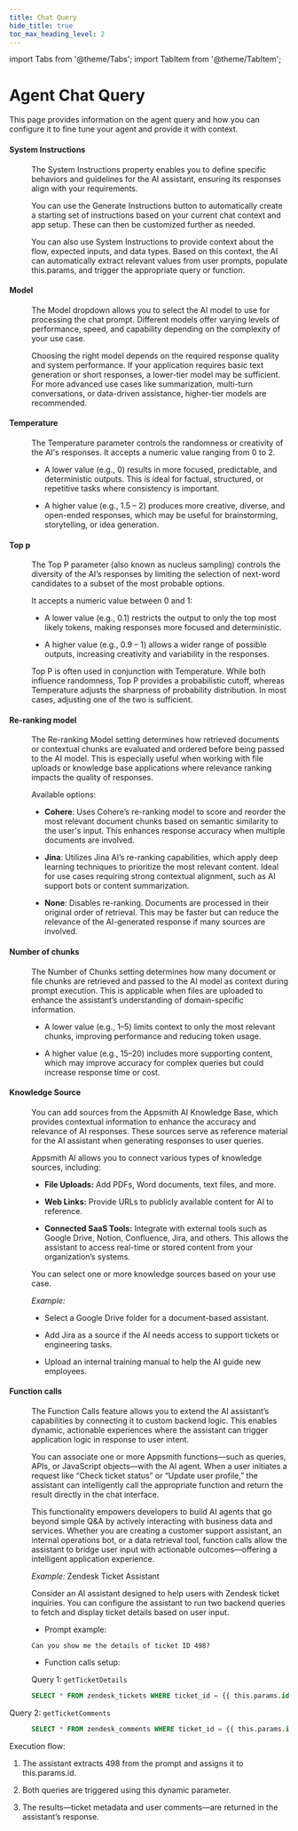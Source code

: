 ```yaml
---
title: Chat Query
hide_title: true
toc_max_heading_level: 2
---
```

import Tabs from '@theme/Tabs';
import TabItem from '@theme/TabItem';

<!-- vale off -->

<div className="tag-wrapper">
 <h1>Agent Chat Query</h1>
</div>

<!-- vale on -->
This page provides information on the agent query and how you can configure it to fine tune your agent and provide it with context.

#### System Instructions

<dd>

The System Instructions property enables you to define specific behaviors and guidelines for the AI assistant, ensuring its responses align with your requirements. 

You can use the Generate Instructions button to automatically create a starting set of instructions based on your current chat context and app setup. These can then be customized further as needed.

You can also use System Instructions to provide context about the flow, expected inputs, and data types. Based on this context, the AI can automatically extract relevant values from user prompts, populate this.params, and trigger the appropriate query or function.


</dd>

#### Model

<dd>

The Model dropdown allows you to select the AI model to use for processing the chat prompt. Different models offer varying levels of performance, speed, and capability depending on the complexity of your use case.

Choosing the right model depends on the required response quality and system performance. If your application requires basic text generation or short responses, a lower-tier model may be sufficient. For more advanced use cases like summarization, multi-turn conversations, or data-driven assistance, higher-tier models are recommended.

</dd>

#### Temperature

<dd>

The Temperature parameter controls the randomness or creativity of the AI's responses. It accepts a numeric value ranging from 0 to 2.

- A lower value (e.g., 0) results in more focused, predictable, and deterministic outputs. This is ideal for factual, structured, or repetitive tasks where consistency is important.

- A higher value (e.g., 1.5 – 2) produces more creative, diverse, and open-ended responses, which may be useful for brainstorming, storytelling, or idea generation.

</dd>


#### Top p

<dd>

The Top P parameter (also known as nucleus sampling) controls the diversity of the AI’s responses by limiting the selection of next-word candidates to a subset of the most probable options.

It accepts a numeric value between 0 and 1:

- A lower value (e.g., 0.1) restricts the output to only the top most likely tokens, making responses more focused and deterministic.

- A higher value (e.g., 0.9 – 1) allows a wider range of possible outputs, increasing creativity and variability in the responses.

Top P is often used in conjunction with Temperature. While both influence randomness, Top P provides a probabilistic cutoff, whereas Temperature adjusts the sharpness of probability distribution. In most cases, adjusting one of the two is sufficient.

</dd>

#### Re-ranking model

<dd>

The Re-ranking Model setting determines how retrieved documents or contextual chunks are evaluated and ordered before being passed to the AI model. This is especially useful when working with file uploads or knowledge base applications where relevance ranking impacts the quality of responses.

Available options:

- **Cohere**: Uses Cohere’s re-ranking model to score and reorder the most relevant document chunks based on semantic similarity to the user's input. This enhances response accuracy when multiple documents are involved.

- **Jina**: Utilizes Jina AI’s re-ranking capabilities, which apply deep learning techniques to prioritize the most relevant content. Ideal for use cases requiring strong contextual alignment, such as AI support bots or content summarization.

- **None**: Disables re-ranking. Documents are processed in their original order of retrieval. This may be faster but can reduce the relevance of the AI-generated response if many sources are involved.


</dd>


#### Number of chunks

<dd>

The Number of Chunks setting determines how many document or file chunks are retrieved and passed to the AI model as context during prompt execution. This is applicable when files are uploaded to enhance the assistant’s understanding of domain-specific information.

- A lower value (e.g., 1–5) limits context to only the most relevant chunks, improving performance and reducing token usage.

- A higher value (e.g., 15–20) includes more supporting content, which may improve accuracy for complex queries but could increase response time or cost.

</dd>

#### Knowledge Source

<dd>

You can add sources from the Appsmith AI Knowledge Base, which provides contextual information to enhance the accuracy and relevance of AI responses. These sources serve as reference material for the AI assistant when generating responses to user queries.

Appsmith AI allows you to connect various types of knowledge sources, including:

- **File Uploads:** Add PDFs, Word documents, text files, and more.

- **Web Links:** Provide URLs to publicly available content for AI to reference.

- **Connected SaaS Tools:** Integrate with external tools such as Google Drive, Notion, Confluence, Jira, and others. This allows the assistant to access real-time or stored content from your organization’s systems.

You can select one or more knowledge sources based on your use case. 

*Example:*

- Select a Google Drive folder for a document-based assistant.

- Add Jira as a source if the AI needs access to support tickets or engineering tasks.

- Upload an internal training manual to help the AI guide new employees.

</dd>


#### Function calls

<dd>

The Function Calls feature allows you to extend the AI assistant’s capabilities by connecting it to custom backend logic. This enables dynamic, actionable experiences where the assistant can trigger application logic in response to user intent.

You can associate one or more Appsmith functions—such as queries, APIs, or JavaScript objects—with the AI agent. When a user initiates a request like “Check ticket status” or “Update user profile,” the assistant can intelligently call the appropriate function and return the result directly in the chat interface.

This functionality empowers developers to build AI agents that go beyond simple Q&A by actively interacting with business data and services. Whether you are creating a customer support assistant, an internal operations bot, or a data retrieval tool, function calls allow the assistant to bridge user input with actionable outcomes—offering a intelligent application experience.


*Example:* Zendesk Ticket Assistant

Consider an AI assistant designed to help users with Zendesk ticket inquiries. You can configure the assistant to run two backend queries to fetch and display ticket details based on user input.

- Prompt example:

```
Can you show me the details of ticket ID 498?
```


- Function calls setup:

Query 1: `getTicketDetails`

<dd>

```sql
SELECT * FROM zendesk_tickets WHERE ticket_id = {{ this.params.id }}
```

</dd>

Query 2: `getTicketComments`

<dd>

```sql
SELECT * FROM zendesk_comments WHERE ticket_id = {{ this.params.id }}
```

</dd>

Execution flow:

1. The assistant extracts 498 from the prompt and assigns it to this.params.id.

2. Both queries are triggered using this dynamic parameter.

3. The results—ticket metadata and user comments—are returned in the assistant’s response.

</dd>

